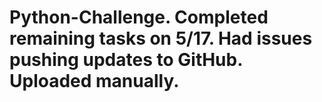 # Python-Challenge.  Completed remaining tasks on 5/17.  Had issues pushing updates to GitHub.  Uploaded manually.
